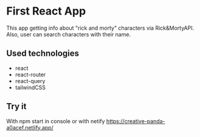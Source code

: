 # First React App

This app getting info about "rick and morty" characters via Rick&MortyAPI. Also, user can search characters with their name.

## Used technologies

- react
- react-router
- react-query
- tailwindCSS

## Try it

With npm start in console or with netify https://creative-panda-a0acef.netlify.app/
